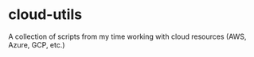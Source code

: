 # cloud-utils
A collection of scripts from my time working with cloud resources (AWS, Azure, GCP, etc.)
